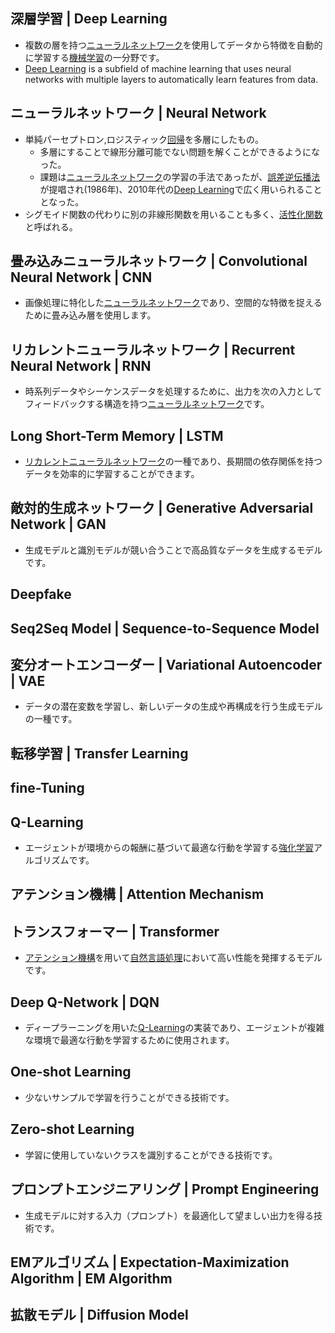 <!-- 記事URL:https://github.com/takata150802/tech_glossary/blob/main/output/dl-overview.md# -->

## 深層学習 | Deep Learning<a id="5rex5bGk5a2m57+SIHwgRGVlcCBMZWFybmluZw=="></a>

- 複数の層を持つ<a href="https://github.com/takata150802/tech_glossary/blob/main/output/dl-overview.md#44OL44Ol44O844Op44Or44ON44OD44OI44Ov44O844KvIHwgTmV1cmFsIE5ldHdvcms=">ニューラルネットワーク</a>を使用してデータから特徴を自動的に学習する<a href="https://github.com/takata150802/tech_glossary/blob/main/output/ml-overview.md#5qmf5qKw5a2m57+SIHwgTWFjaGluZSBMZWFybmluZw==">機械学習</a>の一分野です。
- <a href="https://github.com/takata150802/tech_glossary/blob/main/output/dl-overview.md#5rex5bGk5a2m57+SIHwgRGVlcCBMZWFybmluZw==">Deep Learning</a> is a subfield of machine learning that uses neural networks with multiple layers to automatically learn features from data.

## ニューラルネットワーク | Neural Network<a id="44OL44Ol44O844Op44Or44ON44OD44OI44Ov44O844KvIHwgTmV1cmFsIE5ldHdvcms="></a>

- 単純パーセプトロン,ロジスティック<a href="https://github.com/takata150802/tech_glossary/blob/main/output/ml-overview.md#5Zue5biwIHwgUmVncmVzc2lvbg==">回帰</a>を多層にしたもの。
  - 多層にすることで線形分離可能でない問題を解くことができるようになった。
  - 課題は<a href="https://github.com/takata150802/tech_glossary/blob/main/output/dl-overview.md#44OL44Ol44O844Op44Or44ON44OD44OI44Ov44O844KvIHwgTmV1cmFsIE5ldHdvcms=">ニューラルネットワーク</a>の学習の手法であったが、<a href="https://github.com/takata150802/tech_glossary/blob/main/output/dl-train_eval.md#6Kqk5beu6YCG5Lyd5pKt5rOVIHwg44OQ44OD44Kv44OX44Ot44OR44Ky44O844K344On44OzIHwgQmFja3Byb3BhZ2F0aW9u">誤差逆伝播法</a>が提唱され(1986年)、2010年代の<a href="https://github.com/takata150802/tech_glossary/blob/main/output/dl-overview.md#5rex5bGk5a2m57+SIHwgRGVlcCBMZWFybmluZw==">Deep Learning</a>で広く用いられることとなった。
- シグモイド関数の代わりに別の非線形関数を用いることも多く、<a href="https://github.com/takata150802/tech_glossary/blob/main/output/dl-train_eval.md#5rS75oCn5YyW6Zai5pWwIHwgQWN0aXZhdGlvbiBGdW5jdGlvbg==">活性化関数</a>と呼ばれる。

## 畳み込みニューラルネットワーク | Convolutional Neural Network | CNN<a id="55Wz44G/6L6844G/44OL44Ol44O844Op44Or44ON44OD44OI44Ov44O844KvIHwgQ29udm9sdXRpb25hbCBOZXVyYWwgTmV0d29yayB8IENOTg=="></a>

- 画像処理に特化した<a href="https://github.com/takata150802/tech_glossary/blob/main/output/dl-overview.md#44OL44Ol44O844Op44Or44ON44OD44OI44Ov44O844KvIHwgTmV1cmFsIE5ldHdvcms=">ニューラルネットワーク</a>であり、空間的な特徴を捉えるために畳み込み層を使用します。

## リカレントニューラルネットワーク | Recurrent Neural Network | RNN<a id="44Oq44Kr44Os44Oz44OI44OL44Ol44O844Op44Or44ON44OD44OI44Ov44O844KvIHwgUmVjdXJyZW50IE5ldXJhbCBOZXR3b3JrIHwgUk5O"></a>

- 時系列データやシーケンスデータを処理するために、出力を次の入力としてフィードバックする構造を持つ<a href="https://github.com/takata150802/tech_glossary/blob/main/output/dl-overview.md#44OL44Ol44O844Op44Or44ON44OD44OI44Ov44O844KvIHwgTmV1cmFsIE5ldHdvcms=">ニューラルネットワーク</a>です。

## Long Short-Term Memory | LSTM<a id="TG9uZyBTaG9ydC1UZXJtIE1lbW9yeSB8IExTVE0="></a>

- <a href="https://github.com/takata150802/tech_glossary/blob/main/output/dl-overview.md#44Oq44Kr44Os44Oz44OI44OL44Ol44O844Op44Or44ON44OD44OI44Ov44O844KvIHwgUmVjdXJyZW50IE5ldXJhbCBOZXR3b3JrIHwgUk5O">リカレントニューラルネットワーク</a>の一種であり、長期間の依存関係を持つデータを効率的に学習することができます。

## 敵対的生成ネットワーク | Generative Adversarial Network | GAN<a id="5pW15a++55qE55Sf5oiQ44ON44OD44OI44Ov44O844KvIHwgR2VuZXJhdGl2ZSBBZHZlcnNhcmlhbCBOZXR3b3JrIHwgR0FO"></a>

- 生成モデルと識別モデルが競い合うことで高品質なデータを生成するモデルです。

## Deepfake<a id="RGVlcGZha2U="></a>

## Seq2Seq Model | Sequence-to-Sequence Model<a id="U2VxMlNlcSBNb2RlbCB8IFNlcXVlbmNlLXRvLVNlcXVlbmNlIE1vZGVs"></a>

## 変分オートエンコーダー | Variational Autoencoder | VAE<a id="5aSJ5YiG44Kq44O844OI44Ko44Oz44Kz44O844OA44O8IHwgVmFyaWF0aW9uYWwgQXV0b2VuY29kZXIgfCBWQUU="></a>

- データの潜在変数を学習し、新しいデータの生成や再構成を行う生成モデルの一種です。

## 転移学習 | Transfer Learning<a id="6Lui56e75a2m57+SIHwgVHJhbnNmZXIgTGVhcm5pbmc="></a>

## fine-Tuning<a id="ZmluZS1UdW5pbmc="></a>

## Q-Learning<a id="US1MZWFybmluZw=="></a>

- エージェントが環境からの報酬に基づいて最適な行動を学習する<a href="https://github.com/takata150802/tech_glossary/blob/main/output/ml-overview.md#5by35YyW5a2m57+SIHwgUmVpbmZvcmNlbWVudCBMZWFybmluZw==">強化学習</a>アルゴリズムです。

## アテンション機構 | Attention Mechanism<a id="44Ki44OG44Oz44K344On44Oz5qmf5qeLIHwgQXR0ZW50aW9uIE1lY2hhbmlzbQ=="></a>

## トランスフォーマー | Transformer<a id="44OI44Op44Oz44K544OV44Kp44O844Oe44O8IHwgVHJhbnNmb3JtZXI="></a>

- <a href="https://github.com/takata150802/tech_glossary/blob/main/output/dl-overview.md#44Ki44OG44Oz44K344On44Oz5qmf5qeLIHwgQXR0ZW50aW9uIE1lY2hhbmlzbQ==">アテンション機構</a>を用いて<a href="https://github.com/takata150802/tech_glossary/blob/main/output/ml-overview.md#6Ieq54S26KiA6Kqe5Yem55CGIHwgTmF0dXJhbCBMYW5ndWFnZSBQcm9jZXNzaW5nIHwgTkxQ">自然言語処理</a>において高い性能を発揮するモデルです。

## Deep Q-Network | DQN<a id="RGVlcCBRLU5ldHdvcmsgfCBEUU4="></a>

- ディープラーニングを用いた<a href="https://github.com/takata150802/tech_glossary/blob/main/output/dl-overview.md#US1MZWFybmluZw==">Q-Learning</a>の実装であり、エージェントが複雑な環境で最適な行動を学習するために使用されます。

## One-shot Learning<a id="T25lLXNob3QgTGVhcm5pbmc="></a>

- 少ないサンプルで学習を行うことができる技術です。

## Zero-shot Learning<a id="WmVyby1zaG90IExlYXJuaW5n"></a>

- 学習に使用していないクラスを識別することができる技術です。

## プロンプトエンジニアリング | Prompt Engineering<a id="44OX44Ot44Oz44OX44OI44Ko44Oz44K444OL44Ki44Oq44Oz44KwIHwgUHJvbXB0IEVuZ2luZWVyaW5n"></a>

- 生成モデルに対する入力（プロンプト）を最適化して望ましい出力を得る技術です。

## EMアルゴリズム | Expectation-Maximization Algorithm | EM Algorithm<a id="RU3jgqLjg6vjgrTjg6rjgrrjg6AgfCBFeHBlY3RhdGlvbi1NYXhpbWl6YXRpb24gQWxnb3JpdGhtIHwgRU0gQWxnb3JpdGht"></a>

## 拡散モデル | Diffusion Model<a id="5ouh5pWj44Oi44OH44OrIHwgRGlmZnVzaW9uIE1vZGVs"></a>

